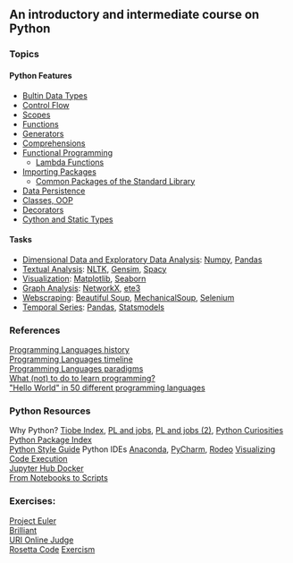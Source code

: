 ## An introductory and intermediate course on Python  

### Topics  

#### Python Features
+ [Bultin Data Types](https://docs.python.org/3/library/stdtypes.html)   
+ [Control Flow](https://docs.python.org/3/tutorial/controlflow.html)  
+ [Scopes](https://www.geeksforgeeks.org/namespaces-and-scope-in-python/)  
+ [Functions](https://www.w3schools.com/python/python_functions.asp)  
+ [Generators](https://www.programiz.com/python-programming/generator)    
+ [Comprehensions](https://python-3-patterns-idioms-test.readthedocs.io/en/latest/Comprehensions.html)  
+ [Functional Programming](https://docs.python.org/3/howto/functional.html)    
    + [Lambda Functions](https://docs.python.org/3/howto/functional.html#small-functions-and-the-lambda-expression)    
+ [Importing Packages](https://realpython.com/python-modules-packages/)  
    + [Common Packages of the Standard Library](https://docs.python.org/3/library/)  
+ [Data Persistence](https://docs.python.org/3/library/persistence.html)  
+ [Classes, OOP](https://www.analyticsvidhya.com/blog/2020/08/object-oriented-programming/)  
+ [Decorators](https://realpython.com/primer-on-python-decorators/)  
+ [Cython and Static Types](https://medium.com/swlh/write-c-extensions-for-python-using-cython-90952d66bc25)  

#### Tasks
+ [Dimensional Data and Exploratory Data Analysis](https://www.hackerearth.com/practice/machine-learning/data-manipulation-visualisation-r-python/tutorial-data-manipulation-numpy-pandas-python/tutorial/):  [Numpy](https://numpy.org/), [Pandas](https://pandas.pydata.org/)  
+ [Textual Analysis](https://monkeylearn.com/text-analysis): [NLTK](https://www.nltk.org/), [Gensim](https://radimrehurek.com/gensim/), [Spacy](https://spacy.io/)  
+ [Visualization](https://towardsdatascience.com/complete-guide-to-data-visualization-with-python-2dd74df12b5e): [Matplotlib](https://matplotlib.org/), [Seaborn](https://seaborn.pydata.org/)  
+ [Graph Analysis](https://www.analyticsvidhya.com/blog/2018/04/introduction-to-graph-theory-network-analysis-python-codes/): [NetworkX](https://networkx.github.io/), [ete3](http://etetoolkit.org/)  
+ [Webscraping](https://opensource.com/article/20/5/web-scraping-python): [Beautiful Soup](https://www.crummy.com/software/BeautifulSoup/bs4/doc/), [MechanicalSoup](https://mechanicalsoup.readthedocs.io/en/stable/), [Selenium](https://selenium-python.readthedocs.io/)    
+ [Temporal Series](https://www.machinelearningplus.com/time-series/time-series-analysis-python/): [Pandas](https://pandas.pydata.org/), [Statsmodels](https://www.statsmodels.org/stable/index.html)      

### References

[Programming Languages history](https://en.wikipedia.org/wiki/History_of_programming_languages)  
[Programming Languages timeline](https://en.wikipedia.org/wiki/Timeline_of_programming_languages)  
[Programming Languages paradigms](https://en.m.wikipedia.org/wiki/Programming_paradigm)  
[What (not) to do to learn programming?](https://medium.freecodecamp.org/learn-to-code-the-hard-way-65dece5b0005)  
["Hello World" in 50 different programming languages](https://medium.com/javarevisited/70-years-of-hello-world-with-50-programming-languages-2400de893a97)

### Python Resources

Why Python?  [Tiobe Index](https://www.tiobe.com/tiobe-index/), [PL and jobs](https://hackr.io/blog/best-programming-languages-to-learn-2020-jobs-future), [PL and jobs (2)](https://www.computer.org/publications/tech-news/trends/programming-languages-you-should-learn-in-2020), [Python Curiosities](https://www.edureka.co/blog/python-interesting-facts-you-need-to-know/)  
[Python Package Index](https://pypi.org/)  
[Python Style Guide](https://www.python.org/dev/peps/pep-0008/)
Python IDEs [Anaconda](https://www.anaconda.com/products/individual), [PyCharm](https://www.jetbrains.com/pycharm/), [Rodeo](https://rodeo.yhat.com/) 
[Visualizing Code Execution](http://www.pythontutor.com/)  
[Jupyter Hub Docker](https://hub.docker.com/r/jupyterhub/jupyterhub/)  
[From Notebooks to Scripts](https://towardsdatascience.com/5-reasons-why-you-should-switch-from-jupyter-notebook-to-scripts-cb3535ba9c95)  

### Exercises:

[Project Euler](https://projecteuler.net/)  
[Brilliant](http://brilliant.org/)  
[URI Online Judge](https://www.urionlinejudge.com.br/judge/en/login)  
[Rosetta Code](http://www.rosettacode.org)
[Exercism](https://exercism.io)

